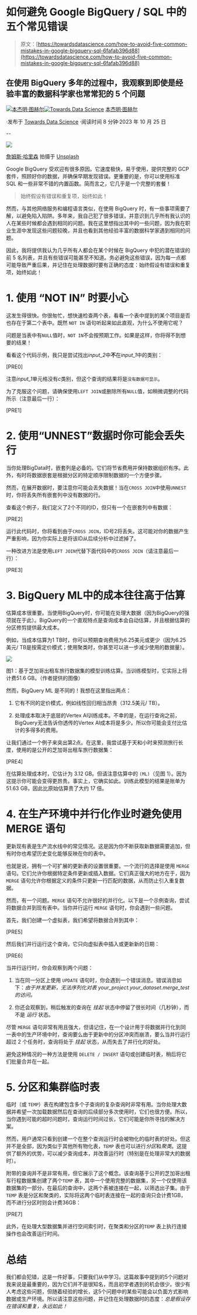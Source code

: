 # 如何避免 Google BigQuery / SQL 中的五个常见错误

> 原文：[https://towardsdatascience.com/how-to-avoid-five-common-mistakes-in-google-bigquery-sql-6fafab396d88](https://towardsdatascience.com/how-to-avoid-five-common-mistakes-in-google-bigquery-sql-6fafab396d88)

## 在使用 BigQuery 多年的过程中，我观察到即使是经验丰富的数据科学家也常常犯的 5 个问题

[](https://medium.com/@benjamin.thuerer?source=post_page-----6fafab396d88--------------------------------)[![本杰明·图赫尔](../Images/b4c49698c7270c592bf992fc47f75765.png)](https://medium.com/@benjamin.thuerer?source=post_page-----6fafab396d88--------------------------------)[](https://towardsdatascience.com/?source=post_page-----6fafab396d88--------------------------------)[![Towards Data Science](../Images/a6ff2676ffcc0c7aad8aaf1d79379785.png)](https://towardsdatascience.com/?source=post_page-----6fafab396d88--------------------------------) [本杰明·图赫尔](https://medium.com/@benjamin.thuerer?source=post_page-----6fafab396d88--------------------------------)

·发布于 [Towards Data Science](https://towardsdatascience.com/?source=post_page-----6fafab396d88--------------------------------) ·阅读时间 8 分钟·2023 年 10 月 25 日

--

![](../Images/6b6e9ac6ded4356c801ecb5e2396fdfb.png)

[詹姆斯·哈里森](https://unsplash.com/@jstrippa?utm_source=medium&utm_medium=referral) 拍摄于 [Unsplash](https://unsplash.com/?utm_source=medium&utm_medium=referral)

Google BigQuery 受欢迎有很多原因。它速度极快，易于使用，提供完整的 GCP 套件，照顾好你的数据，并确保早期发现错误。更重要的是，你可以使用标准 SQL 和一些非常不错的内置函数。简而言之，它几乎是一个完整的套餐！

> 始终假设有错误和重复项，始终如此！

然而，与其他网络服务和编程语言类似，在使用 BigQuery 时，有一些事项需要了解，以避免陷入陷阱。多年来，我自己犯了很多错误，并意识到几乎所有我认识的人在某些时候都会遇到相同的问题。我在这里想指出其中的一些问题，因为我在职业生涯中发现这些问题较晚，并且也看到其他经验丰富的数据科学家遇到相同的问题。

因此，我将提供我认为几乎所有人都会在某个时候在 BigQuery 中犯的潜在错误的前 5 名列表，并且有些错误可能甚至不知道。务必避免这些错误，因为每一点都可能导致严重后果，并记住在处理数据时要有正确的态度：始终假设有错误和重复项，始终如此！

# 1\. 使用 “NOT IN” 时要小心

这发生得很快。你很匆忙，想快速检查两个表，看看一个表中提到的某个项目是否也存在于第二个表中。既然 `NOT IN` 语句听起来如此直观，为什么不使用它呢？

问题是当表中有`NULL`值时，`NOT IN`不会按预期工作。如果是这样，你将得不到想要的结果！

看看这个代码示例，我只是尝试找出*input_2*中**不**在*input_1*中的类别：

[PRE0]

注意*input_1*单元格没有*c*类别，但这个查询的结果将是`没有数据可显示`。

为了克服这个问题，请确保使用`LEFT JOIN`或删除所有`NULL`值，如稍微调整的代码所示（注意最后一行）：

[PRE1]

# 2\. 使用“UNNEST”数据时你可能会丢失行

当你处理BigData时，嵌套列是必备的。它们将节省费用并保持数据组织有序。此外，有时将数据嵌套是根据分区的特定顺序限制数据的一个方便步骤。

然而，在展开数据时，要注意你可能会丢失数据！当在`CROSS JOIN`中使用`UNNEST`时，你将丢失所有嵌套列中没有数据的行。

查看这个例子，我们定义了2个不同的ID，但只有一个在嵌套列中有数据：

[PRE2]

运行此代码时，你将看到由于`CROSS JOIN`，ID号2将丢失。这可能对你的数据产生严重影响，因为你实际上是将该ID从后续分析中过滤掉了。

一种改进方法是使用`LEFT JOIN`代替下面代码中的`CROSS JOIN`（请注意最后一行）：

[PRE3]

# 3\. BigQuery ML中的成本往往高于估算

估算成本很重要。当使用BigQuery时，你可能在处理大数据（因为BigQuery的强项就在于此）。BigQuery的一个直观特点是查询成本会自动估算，并且根据估算的分区修剪提供最大成本。

例如，当成本估算为1 TB时，你可以预期查询费用为6.25美元或更少（因为6.25美元/ TB是按需定价模式；使用聚类时，你甚至可以进一步减少使用的数据量）。

![](../Images/ad8a1010305241929e0515296cffb7bb.png)

图1：基于芝加哥出租车旅行数据集的模型训练估算。当训练模型时，它实际上将计费51.6 GB。（作者提供的图像）

然而，BigQuery ML 是不同的！我想在这里指出两点：

1.  它有不同的定价模式，例如线性回归相当昂贵（312.5美元/ TB）。

1.  处理成本取决于底层的Vertex AI训练成本。不幸的是，在运行查询之前，BigQuery无法告诉你透传的Vertex AI成本将是多少。所以你可能会支付比估计的多得多的费用。

让我们通过一个例子来突出第2点。在这里，我尝试基于天和小时来预测旅行长度，使用的是公开的芝加哥出租车旅行数据集：

[PRE4]

在估算处理成本时，它估计为 3.12 GB。但请注意估算中的 `(ML)`（见图 1）。因为这提示你可能会变得更昂贵。事实上，它确实如此。训练此模型的结果是账单为 51.63 GB，因此比原始估算贵了大约 17 倍。

# 4. 在生产环境中并行化作业时避免使用 MERGE 语句

更新现有表是生产流水线中的常见情况。这是因为你不断获取新数据需要追加，但有时你也希望历史变化能够反映在你的表中。

也就是说，拥有一个可扩展的更新表的设置很重要。一个流行的选择是使用 `MERGE` 语句。它们允许你根据特定条件更新或插入数据。它们真正强大的地方在于，因为 `MERGE` 语句允许你根据定义的条件只更新一行匹配的数据，从而防止引入重复数据。

然而，有一个问题。`MERGE` 语句不允许很好的并行化。以下是一个示例查询，尝试将数据合并到现有表中。当你并行运行 `MERGE` 语句时，你会遇到一些问题。

首先，我们创建一个虚拟表，我们希望将数据合并到其中：

[PRE5]

然后我们并行运行这个查询，它只向虚拟表中插入或更新新的日期：

[PRE6]

当并行运行时，你会观察到两个问题：

1.  当在同一分区上使用 `UPDATE` 语句时，你会遇到一个错误消息。错误消息如下：*由于并发更新，无法序列化对表 your_project.your_dataset.merge_test 的访问。*

1.  你还会观察到，稍后触发的查询在 *挂起* 状态中停留了很长时间（几秒钟），而不是 *运行* 状态。

尽管 `MERGE` 语句非常有用且强大，但请记住，在一个设计用于将数据并行化到同一表中的生产环境中时，查询要么由于更新中的分区冲突而崩溃，要么当并行运行超过 2 个任务时，查询将处于 *挂起* 状态，从而失去了并行化的好处。

避免这种情况的一种方法是使用 `DELETE / INSERT` 语句或创建临时表，稍后将它们批量合并在一起。

# 5. 分区和集群临时表

临时（或 `TEMP`）表在构建包含多个子查询的复杂查询时非常有用。当你处理大数据并希望一次加载数据然后在查询的后续部分多次使用时，它们也很方便。所以，当你遇到可能的超时问题时，查询运行时间过长，它们可能是你所寻找的解决方案。

然而，用户通常只看到创建一个在整个查询运行时会被物化的临时表的好处。但这并不是全部，因为类似于其他所有物化表，`TEMP` 表也可以进行*分区*和*聚类*。这提供了额外的优势，可以减少查询成本，并改善运行时（特别是在处理非常大的数据时）。

附带的查询并不是非常有用，但它展示了这个概念。该查询基于公开的芝加哥出租车行程数据集创建了两个`TEMP` 表，其中一个使用完整的数据集，另一个仅使用该数据集的一部分。在最后的查询中，这两个表被连接在一起，以筛选出子集。由于`TEMP` 表是分区和聚类的，实际将这两个临时表连接在一起的查询只会计费1GB，而不进行分区时则会计费36GB：

[PRE7]

此外，在处理大型数据集并进行空间索引时，在聚类和分区的`TEMP` 表上执行连接操作也会改善运行时间。

# 总结

我们都会犯错，这是一件好事，只要我们从中学习。这篇故事中提到的5个问题对我来说是最重要的，因为它们并不是很知名，而且初学者遇到的机会很少。很少有人考虑这些问题，但随着经验的增长，这5个问题中的某些可能会以负面方式影响数据或生产环境。所以请注意这些问题，并记住在处理数据时的态度：*总是假设存在错误和重复，永远如此！*

